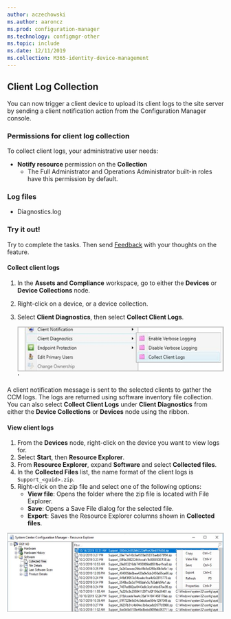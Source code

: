 ```yaml
---
author: aczechowski
ms.author: aaroncz
ms.prod: configuration-manager
ms.technology: configmgr-other
ms.topic: include
ms.date: 12/11/2019
ms.collection: M365-identity-device-management
---
```


## Client Log Collection
<!--4226618-->
You can now trigger a client device to upload its client logs to the site server by sending a client notification action from the Configuration Manager console.

### Permissions for client log collection

To collect client logs, your administrative user needs:

- **Notify resource** permission on the **Collection**
  - The Full Administrator and Operations Administrator built-in roles have this permission by default. 


### Log files

- Diagnostics.log


### Try it out!

Try to complete the tasks. Then send [Feedback](/sccm/core/understand/find-help#product-feedback) with your thoughts on the feature.

#### Collect client logs

1. In the **Assets and Compliance** workspace, go to either the **Devices** or **Device Collections** node. 
1. Right-click on a device, or a device collection.
1. Select **Client Diagnostics**, then select **Collect Client Logs**.

   ![Collect client logs from the console](../../media/4226618-collect-client-logs.png)'

A client notification message is sent to the selected clients to gather the CCM logs. The logs are returned using software inventory file collection. You can also select **Collect Client Logs**  under **Client Diagnostics** from either the **Device Collections** or **Devices** node using the ribbon.


#### View client logs

1. From the **Devices** node, right-click on the device you want to view logs for.
1. Select **Start**, then **Resource Explorer**. 
1. From **Resource Explorer**, expand **Software** and select **Collected files**. 
1. In the **Collected Files** list, the name format of the client logs is `Support_<guid>.zip`.
1. Right-click on the zip file and select one of the following options:
    - **View file**: Opens the folder where the zip file is located with File Explorer.
    - **Save**: Opens a Save File dialog for the selected file.
    - **Export**: Saves the Resource Explorer columns shown in **Collected files**.

![Review and save client logs from Resource Explorer](../../media/4226618-view-collected-client-logs.png)
